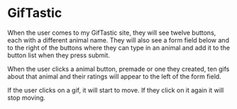 # GifTastic
When the user comes to my GifTastic site, they will see twelve buttons, each with a different animal name. They will also see a form field below and to the right of the buttons where they can type in an animal and add it to the button list when they press submit.

When the user clicks a animal button, premade or one they created, ten gifs about that animal and their ratings will appear to the left of the form field.

If the user clicks on a gif, it will start to move. If they click on it again it will stop moving.

